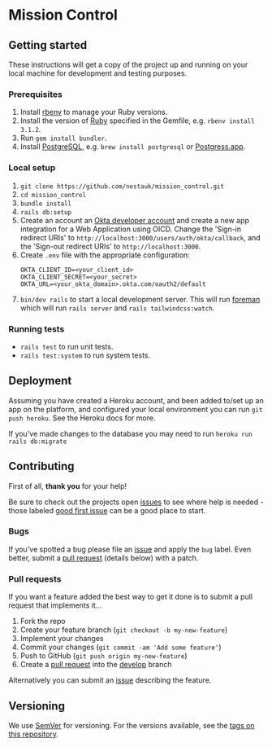 # Mission Control

## Getting started

These instructions will get a copy of the project up and running on your local machine for development and testing purposes.

### Prerequisites

1. Install [rbenv](https://github.com/rbenv/rbenv) to manage your Ruby versions.
2. Install the version of [Ruby](https://www.ruby-lang.org) specified in the Gemfile, e.g. `rbenv install 3.1.2`.
3. Run `gem install bundler`.
4. Install [PostgreSQL](https://www.postgresql.org/), e.g. `brew install postgresql` or [Postgress.app](https://postgresapp.com/).

### Local setup

1. `git clone https://github.com/nestauk/mission_control.git`
2. `cd mission_control`
3. `bundle install`
4. `rails db:setup`
5. Create an account an [Okta developer account](https://developer.okta.com/) and create a new app integration for a Web Application using OICD. Change the 'Sign-in redirect URIs' to `http://localhost:3000/users/auth/okta/callback`, and the 'Sign-out redirect URIs' to `http://localhost:3000`.
6. Create `.env` file with the appropriate configuration:
   ```env
   OKTA_CLIENT_ID=<your_client_id>
   OKTA_CLIENT_SECRET=<your_secret>
   OKTA_URL=<your_okta_domain>.okta.com/oauth2/default
   ```
7. `bin/dev rails` to start a local development server. This will run [foreman](https://github.com/ddollar/foreman) which will run `rails server` and `rails tailwindcss:watch`.

<!-- TODO: importing data, rake tasks, etc. -->

### Running tests

- `rails test` to run unit tests.
- `rails test:system` to run system tests.

## Deployment

Assuming you have created a Heroku account, and been added to/set up an app on the platform, and configured your local environment you can run `git push heroku`. See the Heroku docs for more.

If you've made changes to the database you may need to run `heroku run rails db:migrate`

## Contributing

First of all, **thank you** for your help!

Be sure to check out the projects open [issues](https://github.com/nestauk/mission_control/issues) to see where help is needed - those labeled [good first issue](https://github.com/nestauk/mission_control/issues?q=is%3Aopen+is%3Aissue+label%3A%22good+first+issue%22) can be a good place to start.

### Bugs

If you've spotted a bug please file an [issue](https://github.com/nestauk/mission_control/issues) and apply the `bug` label. Even better, submit a [pull request](https://github.com/nestauk/mission_control/pulls) (details below) with a patch.

### Pull requests

If you want a feature added the best way to get it done is to submit a pull request that implements it...

1. Fork the repo
2. Create your feature branch (`git checkout -b my-new-feature`)
3. Implement your changes
4. Commit your changes (`git commit -am 'Add some feature'`)
5. Push to GitHub (`git push origin my-new-feature`)
6. Create a [pull request](https://github.com/nestauk/mission_control/compare/develop...my-new-feature) into the [develop](https://github.com/nestauk/mission_control/tree/develop) branch

Alternatively you can submit an [issue](https://github.com/nestauk/mission_control/issues) describing the feature.

## Versioning

We use [SemVer](http://semver.org/) for versioning. For the versions available, see the [tags on this repository](https://github.com/nestauk/mission_control/tags).
